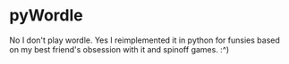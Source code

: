 # pyWordle
No I don't play wordle. Yes I reimplemented it in python for funsies based on my best friend's obsession with it and spinoff games. :^)
